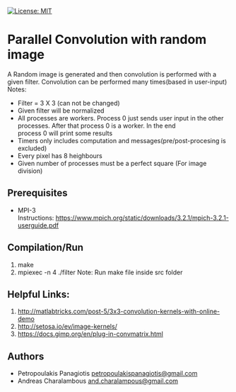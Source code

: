 [![License: MIT](https://img.shields.io/badge/License-MIT-yellow.svg)](https://opensource.org/licenses/MIT)
# Parallel Convolution with random image

A Random image is generated and then convolution is performed with a given filter. Convolution can be performed many times(based in user-input)  <br /> 
Notes:
* Filter = 3 X 3 (can not be changed)
* Given filter will be normalized
* All processes are workers. Process 0 just sends user input in the other processes. After that process 0 is a worker. In the end <br />
  process 0 will print some results
* Timers only includes computation and messages(pre/post-procesing is excluded)
* Every pixel has 8 heighbours 
* Given number of processes must be a perfect square (For image division)

## Prerequisites
* MPI-3 <br />
Instructions: https://www.mpich.org/static/downloads/3.2.1/mpich-3.2.1-userguide.pdf

## Compilation/Run
1. make
2. mpiexec -n 4 ./filter
Note: Run make file inside src folder  

## Helpful Links: 
1. http://matlabtricks.com/post-5/3x3-convolution-kernels-with-online-demo
2. http://setosa.io/ev/image-kernels/
3. https://docs.gimp.org/en/plug-in-convmatrix.html

## Authors
* Petropoulakis Panagiotis petropoulakispanagiotis@gmail.com
* Andreas Charalambous and.charalampous@gmail.com
